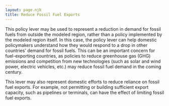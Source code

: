 ```yaml
---
layout: page.njk
title: Reduce Fossil Fuel Exports
---
```

This policy lever may be used to represent a reduction in demand for fossil fuels from outside the modeled region, rather than a policy implemented by the modeled region itself.  In this case, the policy lever can help domestic policymakers understand how they would respond to a drop in other countries' demand for fossil fuels.  This can be an important concern for fuel-exporting countries, as policies to reduce greenhouse gas (GHG) emissions and competition from new technologies (such as solar and wind power, electric vehicles, etc.) may reduce fossil fuel demand in the coming century.

This lever may also represent domestic efforts to reduce reliance on fossil fuel exports.  For example, not permitting or building sufficient export capacity, such as pipelines or terminals, can have the effect of limiting fossil fuel exports.
